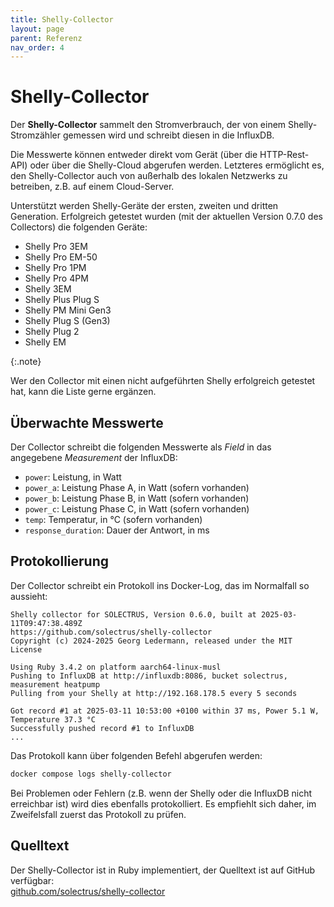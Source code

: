 ```yaml
---
title: Shelly-Collector
layout: page
parent: Referenz
nav_order: 4
---
```


# Shelly-Collector

Der **Shelly-Collector** sammelt den Stromverbrauch, der von einem Shelly-Stromzähler gemessen wird und schreibt diesen in die InfluxDB.

Die Messwerte können entweder direkt vom Gerät (über die HTTP-Rest-API) oder über die Shelly-Cloud abgerufen werden. Letzteres ermöglicht es, den Shelly-Collector auch von außerhalb des lokalen Netzwerks zu betreiben, z.B. auf einem Cloud-Server.

Unterstützt werden Shelly-Geräte der ersten, zweiten und dritten Generation. Erfolgreich getestet wurden (mit der aktuellen Version 0.7.0 des Collectors) die folgenden Geräte:

- Shelly Pro 3EM
- Shelly Pro EM-50
- Shelly Pro 1PM
- Shelly Pro 4PM
- Shelly 3EM
- Shelly Plus Plug S
- Shelly PM Mini Gen3
- Shelly Plug S (Gen3)
- Shelly Plug 2
- Shelly EM

{:.note}

Wer den Collector mit einen nicht aufgeführten Shelly erfolgreich getestet hat, kann die Liste gerne ergänzen.

## Überwachte Messwerte

Der Collector schreibt die folgenden Messwerte als _Field_ in das angegebene _Measurement_ der InfluxDB:

- `power`: Leistung, in Watt
- `power_a`: Leistung Phase A, in Watt (sofern vorhanden)
- `power_b`: Leistung Phase B, in Watt (sofern vorhanden)
- `power_c`: Leistung Phase C, in Watt (sofern vorhanden)
- `temp`: Temperatur, in °C (sofern vorhanden)
- `response_duration`: Dauer der Antwort, in ms

## Protokollierung

Der Collector schreibt ein Protokoll ins Docker-Log, das im Normalfall so aussieht:

```plaintext
Shelly collector for SOLECTRUS, Version 0.6.0, built at 2025-03-11T09:47:38.489Z
https://github.com/solectrus/shelly-collector
Copyright (c) 2024-2025 Georg Ledermann, released under the MIT License

Using Ruby 3.4.2 on platform aarch64-linux-musl
Pushing to InfluxDB at http://influxdb:8086, bucket solectrus, measurement heatpump
Pulling from your Shelly at http://192.168.178.5 every 5 seconds

Got record #1 at 2025-03-11 10:53:00 +0100 within 37 ms, Power 5.1 W, Temperature 37.3 °C
Successfully pushed record #1 to InfluxDB
...
```

Das Protokoll kann über folgenden Befehl abgerufen werden:

```bash
docker compose logs shelly-collector
```

Bei Problemen oder Fehlern (z.B. wenn der Shelly oder die InfluxDB nicht erreichbar ist) wird dies ebenfalls protokolliert. Es empfiehlt sich daher, im Zweifelsfall zuerst das Protokoll zu prüfen.

## Quelltext

Der Shelly-Collector ist in Ruby implementiert, der Quelltext ist auf GitHub verfügbar: \
[github.com/solectrus/shelly-collector](https://github.com/solectrus/shelly-collector)

